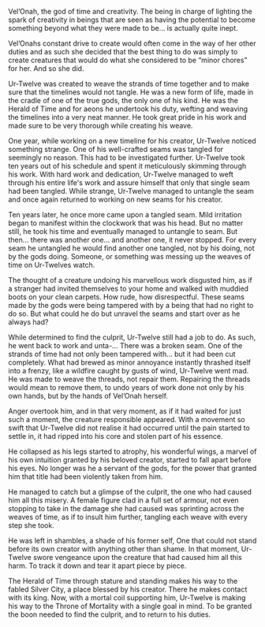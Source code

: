 Vel’Onah, the god of time and creativity. The being in charge of lighting the spark of creativity in beings that are seen as having the potential to become something beyond what they were made to be… is actually quite inept.

Vel’Onahs constant drive to create would often come in the way of her other duties and as such she decided that the best thing to do was simply to create creatures that would do what she considered to be “minor chores” for her. And so she did.

Ur-Twelve was created to weave the strands of time together and to make sure that the timelines would not tangle. He was a new form of life, made in the cradle of one of the true gods, the only one of his kind. He was the Herald of Time and for aeons he undertook his duty, wefting and weaving the timelines into a very neat manner. He took great pride in his work and made sure to be very thorough while creating his weave.

One year, while working on a new timeline for his creator, Ur-Twelve noticed something strange. One of his well-crafted seams was tangled for seemingly no reason. This had to be investigated further. Ur-Twelve took ten years out of his schedule and spent it meticulously skimming through his work. With hard work and dedication, Ur-Twelve managed to weft through his entire life's work and assure himself that only that single seam had been tangled. While strange, Ur-Twelve managed to untangle the seam and once again returned to working on new seams for his creator.

Ten years later, he once more came upon a tangled seam. Mild irritation began to manifest within the clockwork that was his head. But no matter still, he took his time and eventually managed to untangle to seam. But then… there was another one… and another one, it never stopped. For every seam he untangled he would find another one tangled, not by his doing, not by the gods doing. Someone, or something was messing up the weaves of time on Ur-Twelves watch.

The thought of a creature undoing his marvellous work disgusted him, as if a stranger had invited themselves to your home and walked with muddied boots on your clean carpets. How rude, how disrespectful. These seams made by the gods were being tampered with by a being that had no right to do so. But what could he do but unravel the seams and start over as he always had?

While determined to find the culprit, Ur-Twelve still had a job to do. As such, he went back to work and unta-... There was a broken seam. One of the strands of time had not only been tampered with… but it had been cut completely. What had brewed as minor annoyance instantly thrashed itself into a frenzy, like a wildfire caught by gusts of wind, Ur-Twelve went mad. He was made to weave the threads, not repair them. Repairing the threads would mean to remove them, to undo years of work done not only by his own hands, but by the hands of Vel’Onah herself.

Anger overtook him, and in that very moment, as if it had waited for just such a moment, the creature responsible appeared. With a movement so swift that Ur-Twelve did not realise  it had occurred until the pain started to settle in, it had ripped into his core and stolen part of his essence.

He collapsed as his legs started to atrophy, his wonderful wings, a marvel of his own intuition granted by his beloved creator, started to fall apart before his eyes. No longer was he a servant of the gods, for the power that granted him that title had been violently taken from him.

He managed to catch but a glimpse of the culprit, the one who had caused him all this misery. A female figure clad in a full set of armour, not even stopping to take in the damage she had caused was sprinting across the weaves of time, as if to insult him further, tangling each weave with every step she took.

He was left in shambles, a shade of his former self, One that could not stand before its own creator with anything other than shame. In that moment, Ur-Twelve swore vengeance upon the creature that had caused him all this harm. To track it down and tear it apart piece by piece.

The Herald of Time through stature and standing makes his way to the fabled Silver City, a place blessed by his creator. There he makes contact with its king. Now, with a mortal coil supporting him, Ur-Twelve is making his way to the Throne of Mortality with a single goal in mind. To be granted the boon needed to find the culprit, and to return to his duties.
